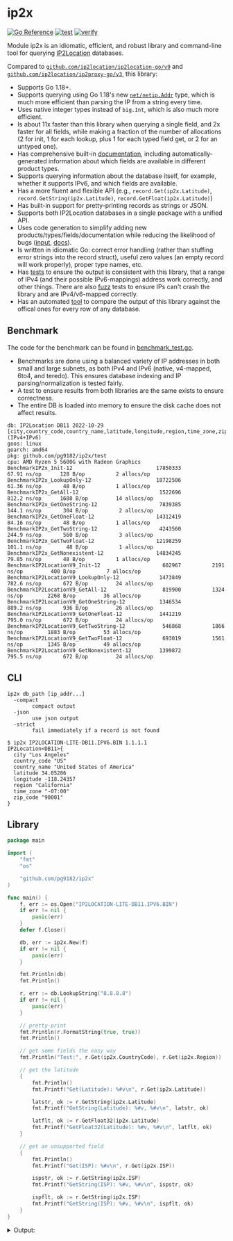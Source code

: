 # ip2x

[![Go Reference](https://pkg.go.dev/badge/github.com/pg9182/ip2x.svg)](https://pkg.go.dev/github.com/pg9182/ip2x) [![test](https://github.com/pg9182/ip2x/actions/workflows/test.yml/badge.svg)](https://github.com/pg9182/ip2x/actions/workflows/test.yml) [![verify](https://github.com/pg9182/ip2x/actions/workflows/verify.yml/badge.svg)](https://github.com/pg9182/ip2x/actions/workflows/verify.yml)

Module ip2x is an idiomatic, efficient, and robust library and command-line tool for querying [IP2Location](https://www.ip2location.com/) databases.

Compared to [`github.com/ip2location/ip2location-go/v9`](https://github.com/ip2location/ip2location-go) and  [`github.com/ip2location/ip2proxy-go/v3`](https://github.com/ip2location/ip2proxy-go), this library:

- Supports Go 1.18+.
- Supports querying using Go 1.18's new [`net/netip.Addr`](https://pkg.go.dev/net/netip) type, which is much more efficient than parsing the IP from a string every time.
- Uses native integer types instead of `big.Int`, which is also much more efficient.
- Is about 11x faster than this library when querying a single field, and 2x faster for all fields, while making a fraction of the number of allocations (2 for init, 1 for each lookup, plus 1 for each typed field get, or 2 for an untyped one).
- Has comprehensive built-in [documentation](https://pkg.go.dev/github.com/pg9182/ip2x), including automatically-generated information about which fields are available in different product types.
- Supports querying information about the database itself, for example, whether it supports IPv6, and which fields are available.
- Has a more fluent and flexible API (e.g., `record.Get(ip2x.Latitude)`, `record.GetString(ip2x.Latitude)`, `record.GetFloat(ip2x.Latitude)`)
- Has built-in support for pretty-printing records as strings or JSON.
- Supports both IP2Location databases in a single package with a unified API.
- Uses code generation to simplify adding new products/types/fields/documentation while reducing the likelihood of bugs ([input](./dbdata.go), [docs](https://pkg.go.dev/github.com/pg9182/ip2x/internal/codegen)).
- Is written in idiomatic Go: correct error handling (rather than stuffing error strings into the record struct), useful zero values (an empty record will work properly), proper type names, etc.
- Has [tests](./test/correctness_test.go) to ensure the output is consistent with this library, that a range of IPv4 (and their possible IPv6-mappings) address work correctly, and other things. There are also [fuzz](./test/fuzz_test.go) tests to ensure IPs can't crash the library and are IPv4/v6-mapped correctly.
- Has an automated [tool](./test/verifier/main.go) to compare the output of this library against the offical ones for every row of any database.

## Benchmark

The code for the benchmark can be found in [benchmark_test.go](./test/benchmark_test.go).

- Benchmarks are done using a balanced variety of IP addresses in both small and large subnets, as both IPv4 and IPv6 (native, v4-mapped, 6to4, and teredo). This ensures database indexing and IP parsing/normalization is tested fairly.
- A test to ensure results from both libraries are the same exists to ensure correctness.
- The entire DB is loaded into memory to ensure the disk cache does not affect results.

```
db: IP2Location DB11 2022-10-29 [city,country_code,country_name,latitude,longitude,region,time_zone,zip_code] (IPv4+IPv6)
goos: linux
goarch: amd64
pkg: github.com/pg9182/ip2x/test
cpu: AMD Ryzen 5 5600G with Radeon Graphics         
BenchmarkIP2x_Init-12                       	17850333	        67.91 ns/op	     128 B/op	       2 allocs/op
BenchmarkIP2x_LookupOnly-12                 	18722506	        61.36 ns/op	      48 B/op	       1 allocs/op
BenchmarkIP2x_GetAll-12                     	 1522696	       812.2 ns/op	    1688 B/op	      14 allocs/op
BenchmarkIP2x_GetOneString-12               	 7839385	       144.1 ns/op	     304 B/op	       2 allocs/op
BenchmarkIP2x_GetOneFloat-12                	14312419	        84.16 ns/op	      48 B/op	       1 allocs/op
BenchmarkIP2x_GetTwoString-12               	 4243560	       244.9 ns/op	     560 B/op	       3 allocs/op
BenchmarkIP2x_GetTwoFloat-12                	12198259	       101.1 ns/op	      48 B/op	       1 allocs/op
BenchmarkIP2x_GetNonexistent-12             	14834245	        79.85 ns/op	      48 B/op	       1 allocs/op
BenchmarkIP2LocationV9_Init-12              	  602967	      2191 ns/op	     400 B/op	       7 allocs/op
BenchmarkIP2LocationV9_LookupOnly-12        	 1473849	       782.6 ns/op	     672 B/op	      24 allocs/op
BenchmarkIP2LocationV9_GetAll-12            	  819900	      1324 ns/op	    2268 B/op	      36 allocs/op
BenchmarkIP2LocationV9_GetOneString-12      	 1346534	       889.2 ns/op	     936 B/op	      26 allocs/op
BenchmarkIP2LocationV9_GetOneFloat-12       	 1441219	       795.0 ns/op	     672 B/op	      24 allocs/op
BenchmarkIP2LocationV9_GetTwoString-12      	  546868	      1866 ns/op	    1883 B/op	      53 allocs/op
BenchmarkIP2LocationV9_GetTwoFloat-12       	  693019	      1561 ns/op	    1345 B/op	      49 allocs/op
BenchmarkIP2LocationV9_GetNonexistent-12    	 1399872	       795.5 ns/op	     672 B/op	      24 allocs/op
```

## CLI

```
ip2x db_path [ip_addr...]
  -compact
        compact output
  -json
        use json output
  -strict
        fail immediately if a record is not found
```

```
$ ip2x IP2LOCATION-LITE-DB11.IPV6.BIN 1.1.1.1
IP2Location<DB11>{
  city "Los Angeles"
  country_code "US"
  country_name "United States of America"
  latitude 34.05286
  longitude -118.24357
  region "California"
  time_zone "-07:00"
  zip_code "90001"
}
```

## Library

```go
package main

import (
	"fmt"
	"os"

	"github.com/pg9182/ip2x"
)

func main() {
	f, err := os.Open("IP2LOCATION-LITE-DB11.IPV6.BIN")
	if err != nil {
		panic(err)
	}
	defer f.Close()

	db, err := ip2x.New(f)
	if err != nil {
		panic(err)
	}

	fmt.Println(db)
	fmt.Println()

	r, err := db.LookupString("8.8.8.8")
	if err != nil {
		panic(err)
	}

	// pretty-print
	fmt.Println(r.FormatString(true, true))
	fmt.Println()

	// get some fields the easy way
	fmt.Println("Test:", r.Get(ip2x.CountryCode), r.Get(ip2x.Region))

	// get the latitude
	{
		fmt.Println()
		fmt.Printf("Get(Latitude): %#v\n", r.Get(ip2x.Latitude))

		latstr, ok := r.GetString(ip2x.Latitude)
		fmt.Printf("GetString(Latitude): %#v, %#v\n", latstr, ok)

		latflt, ok := r.GetFloat32(ip2x.Latitude)
		fmt.Printf("GetFloat32(Latitude): %#v, %#v\n", latflt, ok)
	}

	// get an unsupported field
	{
		fmt.Println()
		fmt.Printf("Get(ISP): %#v\n", r.Get(ip2x.ISP))

		ispstr, ok := r.GetString(ip2x.ISP)
		fmt.Printf("GetString(ISP): %#v, %#v\n", ispstr, ok)

		ispflt, ok := r.GetString(ip2x.ISP)
		fmt.Printf("GetString(ISP): %#v, %#v\n", ispflt, ok)
	}
}
```

<details><summary>Output:</summary>

```
IP2Location 2022-10-29 DB11 [city,country_code,country_name,latitude,longitude,region,time_zone,zip_code] (IPv4+IPv6)

IP2Location<DB11>{
  city "Mountain View"
  country_code "US"
  country_name "United States of America"
  latitude 37.40599
  longitude -122.078514
  region "California"
  time_zone "-07:00"
  zip_code "94043"
}

Test: US California

Get(Latitude): 37.40599
GetString(Latitude): "37.40599", true
GetFloat32(Latitude): 37.40599, true

Get(ISP): <nil>
GetString(ISP): "", false
GetString(ISP): "", false
```

</details>
